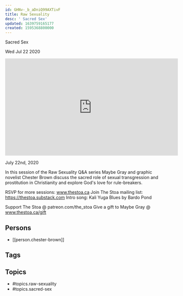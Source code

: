 ```yaml
---
id: GHNv-_b_aDniQ99AXTivF
title: Raw Sexuality
desc: ' Sacred Sex'
updated: 1639759165177
created: 1595368800000
---
```



 Sacred Sex

Wed Jul 22 2020

<iframe width="560" height="315" src="https://www.youtube.com/embed/bOO-iRWGwGY" title="Raw Sexuality: Sacred Sex w/ Chester Brown" frameborder="0" allow="accelerometer; autoplay; clipboard-write; encrypted-media; gyroscope; picture-in-picture" allowfullscreen ></iframe>

July 22nd, 2020

In this session of the Raw Sexuality Q&A series Maybe Gray and graphic novelist Chester Brown discuss the sacred role of sexual transgression and prostitution in Christianity and explore God's love for rule-breakers.

RSVP for more sessions: www.thestoa.ca
Join The Stoa mailing list: https://thestoa.substack.com
Intro song: Kali Yuga Blues by Bardo Pond

Support The Stoa @ patreon.com/the_stoa
Give a gift to Maybe Gray @ www.thestoa.ca/gift

## Persons

- [[person.chester-brown]]

## Tags



## Topics

- #topics.raw-sexuality
- #topics.sacred-sex

